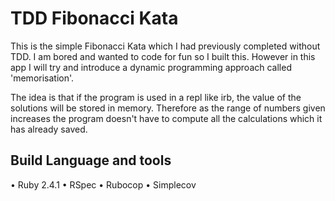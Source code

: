 # TDD Fibonacci Kata

This is the simple Fibonacci Kata which I had previously completed without TDD.
I am bored and wanted to code for fun so I built this. However in this app I will try and introduce a dynamic programming approach called 'memorisation'.

The idea is that if the program is used in a repl like irb, the value of the solutions will be stored in memory. Therefore as the range of numbers given increases the program doesn't have to compute all the calculations which it has already saved.

Build Language and tools
------
• Ruby 2.4.1
• RSpec
• Rubocop
• Simplecov

